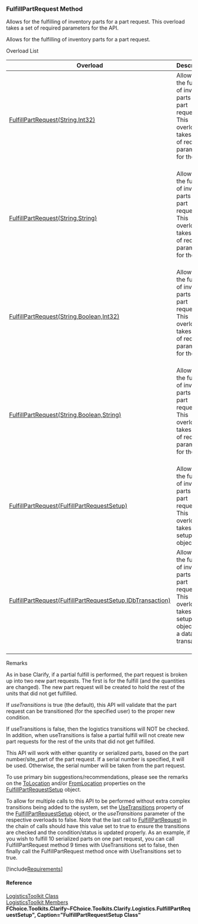 ﻿### FulfillPartRequest Method

Allows for the fulfilling of inventory parts for a part request. This overload takes a set of required parameters for the API.

Allows for the fulfilling of inventory parts for a part request.

Overload List

| Overload | Description |
| --- | --- |
| [FulfillPartRequest(String,Int32)](FChoice.Toolkits.Clarify~FChoice.Toolkits.Clarify.Logistics.LogisticsToolkit~FulfillPartRequest(String,Int32).md) | Allows for the fulfilling of inventory parts for a part request. This overload takes a set of required parameters for the API.   |
| [FulfillPartRequest(String,String)](FChoice.Toolkits.Clarify~FChoice.Toolkits.Clarify.Logistics.LogisticsToolkit~FulfillPartRequest(String,String).md) | Allows for the fulfilling of inventory parts for a part request. This overload takes a set of required parameters for the API.   |
| [FulfillPartRequest(String,Boolean,Int32)](FChoice.Toolkits.Clarify~FChoice.Toolkits.Clarify.Logistics.LogisticsToolkit~FulfillPartRequest(String,Boolean,Int32).md) | Allows for the fulfilling of inventory parts for a part request. This overload takes a set of required parameters for the API.   |
| [FulfillPartRequest(String,Boolean,String)](FChoice.Toolkits.Clarify~FChoice.Toolkits.Clarify.Logistics.LogisticsToolkit~FulfillPartRequest(String,Boolean,String).md) | Allows for the fulfilling of inventory parts for a part request. This overload takes a set of required parameters for the API.   |
| [FulfillPartRequest(FulfillPartRequestSetup)](FChoice.Toolkits.Clarify~FChoice.Toolkits.Clarify.Logistics.LogisticsToolkit~FulfillPartRequest(FulfillPartRequestSetup).md) | Allows for the fulfilling of inventory parts for a part request. This overload takes a setup object.   |
| [FulfillPartRequest(FulfillPartRequestSetup,IDbTransaction)](FChoice.Toolkits.Clarify~FChoice.Toolkits.Clarify.Logistics.LogisticsToolkit~FulfillPartRequest(FulfillPartRequestSetup,IDbTransaction).md) | Allows for the fulfilling of inventory parts for a part request. This overload takes a setup object and a database transaction.   |

Remarks

As in base Clarify, if a partial fulfill is performed, the part request is broken up into two new part requests. The first is for the fulfill (and the quantities are changed). The new part request will be created to hold the rest of the units that did not get fulfilled.

If _useTransitions_ is true (the default), this API will validate that the part request can be transitioned (for the specified user) to the proper new condition.

If useTransitions is false, then the logistics transitions will NOT be checked. In addition, when useTransitions is false a partial fulfill will not create new part requests for the rest of the units that did not get fulfilled.

This API will work with either quantity or serialized parts, based on the part number/site_part of the part request. If a serial number is specified, it will be used. Otherwise, the serial number will be taken from the part request.

To use primary bin suggestions/recommendations, please see the remarks on the [ToLocation](FChoice.Toolkits.Clarify~FChoice.Toolkits.Clarify.Logistics.FulfillPartRequestSetup~ToLocation.md) and/or [FromLocation](FChoice.Toolkits.Clarify~FChoice.Toolkits.Clarify.Logistics.FulfillPartRequestSetup~FromLocation.md) properties on the [FulfillPartRequestSetup](FChoice.Toolkits.Clarify~FChoice.Toolkits.Clarify.Logistics.FulfillPartRequestSetup.md) object.

To allow for multiple calls to this API to be performed without extra complex transitions being added to the system, set the [UseTransitions](FChoice.Toolkits.Clarify~FChoice.Toolkits.Clarify.Logistics.FulfillPartRequestSetup~UseTransitions.md) property of the [FulfillPartRequestSetup](FChoice.Toolkits.Clarify~FChoice.Toolkits.Clarify.Logistics.FulfillPartRequestSetup.md) object, or the _useTransitions_ parameter of the respective overloads to false. Note that the last call to [FulfillPartRequest](FChoice.Toolkits.Clarify~FChoice.Toolkits.Clarify.Logistics.LogisticsToolkit~FulfillPartRequest.md) in the chain of calls should have this value set to true to ensure the transitions are checked and the condition/status is updated properly. As an example, if you wish to fulfill 10 serialized parts on one part request, you can call FulfillPartRequest method 9 times with UseTransitions set to false, then finally call the FulfillPartRequest method once with UseTransitions set to true.

[!include[Requirements](../partials/requirements.md)]



#### Reference

[LogisticsToolkit Class](FChoice.Toolkits.Clarify~FChoice.Toolkits.Clarify.Logistics.LogisticsToolkit.md)  
[LogisticsToolkit Members](FChoice.Toolkits.Clarify~FChoice.Toolkits.Clarify.Logistics.LogisticsToolkit_members.md)  
**FChoice.Toolkits.Clarify~FChoice.Toolkits.Clarify.Logistics.FulfillPartRequestSetup", Caption="FulfillPartRequestSetup Class"**